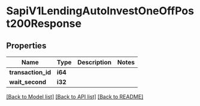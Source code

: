 # SapiV1LendingAutoInvestOneOffPost200Response

## Properties

Name | Type | Description | Notes
------------ | ------------- | ------------- | -------------
**transaction_id** | **i64** |  | 
**wait_second** | **i32** |  | 

[[Back to Model list]](../README.md#documentation-for-models) [[Back to API list]](../README.md#documentation-for-api-endpoints) [[Back to README]](../README.md)


